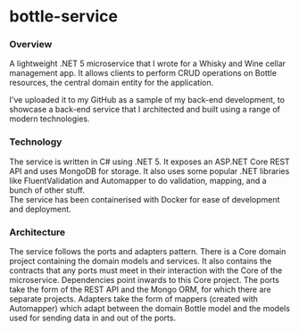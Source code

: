 # bottle-service


### Overview

A lightweight .NET 5 microservice that I wrote for a Whisky and Wine cellar management app. 
It allows clients to perform CRUD operations on Bottle resources, the central domain entity for the application.

I've uploaded it to my GitHub as a sample of my back-end development, to showcase a back-end service that I architected and built using a range of modern technologies.

### Technology

The service is written in C# using .NET 5.
It exposes an ASP.NET Core REST API and uses MongoDB for storage. 
It also uses some popular .NET libraries like FluentValidation and Automapper to do validation, mapping, and a bunch of other stuff.  
The service has been containerised with Docker for ease of development and deployment. 

### Architecture

The service follows the ports and adapters pattern. There is a Core domain project containing the domain models and services. It also contains the contracts that any ports must meet in their interaction with the Core of the microservice. Dependencies point inwards to this Core project. The ports take the form of the REST API and the Mongo ORM, for which there are separate projects. Adapters take the form of mappers (created with Automapper) which adapt between the domain Bottle model and the models used for sending data in and out of the ports.
